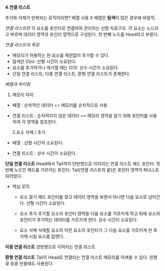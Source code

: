 **4.연결 리스트**

추가와 삭제가 반복되는 로직이라면? 배열 사용 X
배열은 **탐색**이 많은 경우에 바람직.

_연결 리스트란_
각 요소를 포인터로 연결하여 관리하는 선형 자료구조.
각 요소는 노드라고 부르며 데이터 영역과 포인터 영역으로 구성된다.
첫 번째 노드를 Head라고 부른다.

_연결 리스트의 특징_

- 메모리가 허용하는 한 요소를 제한없이 추가할 수 있다.
- 탐색은 O(n) :선형 시간이 소요된다.
- 요소를 추가하거나 제거할 때는 O(1): 상수 시간이 소요된다
- 단일 연결 리스트, 다중 연결 리스트, 환형 연결 리스트가 존재한다.

_배열과 차이점_

1. 메모리 차이

- 배열 : 순차적인 데이터 => 메모리를 순차적으로 사용
- 연결 리스트 : 순차적이지 않은 데이터 => 메모리 영역을 알기 위해 포인터를 사용하여 각 영역을 참조한다.

  2.요소 삭제 / 추가

- 배열 : 선형 시간이 소요된다.
- 연결 리스트 : 상수 시간이 소요된다.

**단일 연결 리스트**
Head에서 Tail까지 단반향으로 이어지는 연결 리스트
헤드 포인터: 첫번째 노드인 헤드를 가르키는 포인터.
Tail(연결 리스트의 끝)은 포인터 영역이 NULL로 되어있다.

- 핵심 로직

  - 요소 찾기
    헤드 포인터를 찾고 데이터 영역을 보면서 아니면 다음 요소로 넘어간다.
    선형 시간이 소요된다.

  - 요소 추가
    추가할 요소의 포인터 영역을 다음 요소를 가르키게 하고 뒤에 요소의 포인터가 추가하는 데이터를 가르키게 한다.
    상수 시간이 소요된다.

  - 요소 삭제
    삭제할 요소의 이전 요소의 포인터가 그 다음 요소를 가르키게 한 후 삭제 시킬 요소를 없앤다.

**이중 연결 리스트**
양방향으로 이어지는 연결 리스트

**환형 연결 리스트**
Tail이 Head로 연결되는 연결 리스트
메모리를 아껴쓸 수 있다.
원형 큐 등을 만들때도 사용된다.
